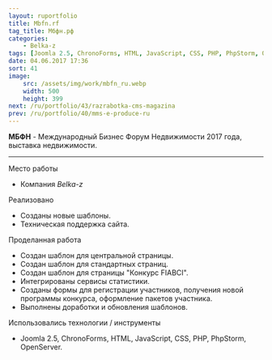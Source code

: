 ```yaml
---
layout: ruportfolio
title: Mbfn.rf
tag_title: Мбфн.рф
categories:
    - Belka-z
tags: [Joomla 2.5, ChronoForms, HTML, JavaScript, CSS, PHP, PhpStorm, OpenServer]
date: 04.06.2017 17:36
sort: 41
image: 
    src: /assets/img/work/mbfn_ru.webp 
    width: 500
    height: 399
next: /ru/portfolio/43/razrabotka-cms-magazina
prev: /ru/portfolio/40/mms-e-produce-ru
---
```


**МБФН** - Международный Бизнес Форум Недвижимости 2017 года, выставка недвижимости.

---

Место работы

* Компания _Belka-z_

Реализовано

* Созданы новые шаблоны.
* Техническая поддержка сайта.

Проделанная работа

* Создан шаблон для центральной страницы.
* Создан шаблон для стандартных страниц.
* Создан шаблон для страницы "Конкурс FIABCI".
* Интегрированы сервисы статистики.
* Созданы формы для регистрации участников, получения новой программы конкурса, оформление пакетов участника.
* Выполнены доработки и обновления шаблонов.

Использовались технологии / инструменты

* Joomla 2.5, ChronoForms, HTML, JavaScript, CSS, PHP, PhpStorm, OpenServer.
